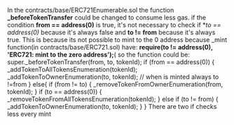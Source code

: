 In the contracts/base/ERC721Enumerable.sol the function **_beforeTokenTransfer** could be changed to consume less gas. if the condition 
**from == address(0)** is true, it's not necessary to check if **to == address(0)* because it's always false and **to != from** because it's always true. This is because its not possible to mint to the 0 address because _mint function(in contracts/base/ERC721.sol) have: **require(to != address(0), 'ERC721: mint to the zero address');**(
so the function could be:
        super._beforeTokenTransfer(from, to, tokenId);
        if (from == address(0)) {
            _addTokenToAllTokensEnumeration(tokenId);
            _addTokenToOwnerEnumeration(to, tokenId); // when is minted always to !=from
        } else{ 
            if (from != to) {
            _removeTokenFromOwnerEnumeration(from, tokenId);
            }
            if (to == address(0)) {
                _removeTokenFromAllTokensEnumeration(tokenId);
            } else if (to != from) {
                _addTokenToOwnerEnumeration(to, tokenId);
            }
        }
There are two if checks less every mint